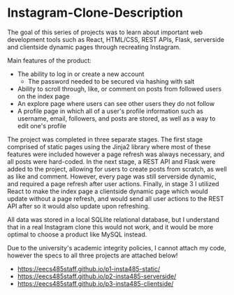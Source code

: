 # Instagram-Clone-Description

The goal of this series of projects was to learn about important web development tools such as React, HTML/CSS, REST APIs, Flask, serverside and clientside dynamic pages through recreating Instagram. 

Main features of the product:
- The ability to log in or create a new account
  - The password needed to be secured via hashing with salt
- Ability to scroll through, like, or comment on posts from followed users on the index page
- An explore page where users can see other users they do not follow
- A profile page in which all of a user's profile information such as username, email, followers, and posts are stored, as well as a way to   edit one's profile

The project was completed in three separate stages. The first stage comprised of static pages using the Jinja2 library where most of these features were included however a page refresh was always necessary, and all posts were hard-coded. In the next stage, a REST API and Flask were added to the project, allowing for users to create posts from scratch, as well as like and comment. However, every page was still serverside dynamic, and required a page refresh after user actions. Finally, in stage 3 I utilized React to make the index page a clientside dynamic page which would update without a page refresh, and would send all user actions to the REST API after so it would also update upon refreshing.

All data was stored in a local SQLlite relational database, but I understand that in a real Instagram clone this would not work, and it would be more optimal to choose a product like MySQL instead.

Due to the university's academic integrity policies, I cannot attach my code, however the specs to all three projects are attached below! 
- https://eecs485staff.github.io/p1-insta485-static/
- https://eecs485staff.github.io/p2-insta485-serverside/
- https://eecs485staff.github.io/p3-insta485-clientside/
